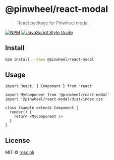 # @pinwheel/react-modal

> React package for Pinwheel modal

[![NPM](https://img.shields.io/npm/v/@pinwheel/react-modal.svg)](https://www.npmjs.com/package/@pinwheel/react-modal) [![JavaScript Style Guide](https://img.shields.io/badge/code_style-standard-brightgreen.svg)](https://standardjs.com)

## Install

```bash
npm install --save @pinwheel/react-modal
```

## Usage

```tsx
import React, { Component } from 'react'

import MyComponent from '@pinwheel/react-modal'
import '@pinwheel/react-modal/dist/index.css'

class Example extends Component {
  render() {
    return <MyComponent />
  }
}
```

## License

MIT © [roscioli](https://github.com/roscioli)
